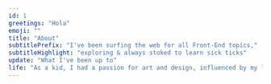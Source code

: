 ```yaml
---
id: 1
greetings: "Hola"
emoji: ""
title: "About"
subtitlePrefix: "I've been surfing the web for all Front-End topics,"
subtitleHighlight: "exploring & always stoked to learn sick ticks"
update: "What I've been up to"
life: "As a kid, I had a passion for art and design, influenced by my love for PC games and comic books. I later ventured into customizing MySpace pages and explored interests like graffiti and skating. In my journey, I picked up photography, capturing weddings and martial arts events as a freelancer. This need to showcase my work led me to discover the world of web development."
---
```

